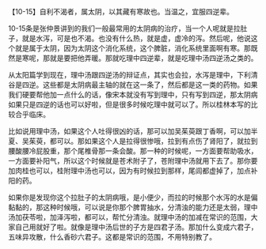 【10-15】自利不渴者，属太阴，以其藏有寒故也。当温之，宜服四逆辈。

10-15条是张仲景讲到的我们一般最常用的太阴病的治疗，当一个人呢就是拉肚子，就是水泻，可是也不渴。也没有什么热，就是虚，虚冷的泻。然后呢，他说这个就是属于太阴，因为太阴这个消化系统，这个脾脏，消化系统里面啊有寒。那既然是寒呢，那就是要把他弄暖。那就吃理中四逆辈，就是吃理中汤四逆汤之类的。

从太阳篇学到现在，理中汤跟四逆汤的辩证点，其实也会拉，水泻是理中，下利清谷是四逆。这些都是太阴病最主轴的就在这一条了，然后都是这一类的药物。如果我们硬要帮他加一点什么的话，像宋本就没有写到理中，只有写到四逆，那太阴病如果只是四逆的话也可以好啦，但是很多时候吃理中就可以了。所以桂林本写的比较合乎临床。

比如说用理中汤，如果这个人吐得很凶的话，那可以加吴茱萸跟丁香啊，可以加半夏、吴茱萸，都可以。那如果这个人是拉得很惨哦，拉到有点伤了肾阳了，就拉到腰酸腰冷屁股重，那个尾椎骨那一条会酸。那一种的时候呢，一方面要帮助吸水，一方面要补阳气，所以这个时候就是苍术附子了，苍附理中汤就用下去了。那你要加肉桂也可以，桂附理中汤也可以，因为有时候拉到那样，尾闾都虚掉了，加点补阳的药。

如果你是发现你这个拉肚子的太阴病哦，是小便少，而拉的时候那个水泻的水是偏黏黏的，那这种时候哦，可以说是你那个脾胃抽水，分清浊的能力还是太弱，理中汤加茯苓啦，加泽泻啦，都可以，帮忙分清浊。就理中汤的加减在常识的范围，大家自己用就好了啦。就像是理中汤后世的子方是四君子汤。那加什么变成六君子，五味异攻散，什么香砂六君子。这都是常识的范围，不用特别教了。
